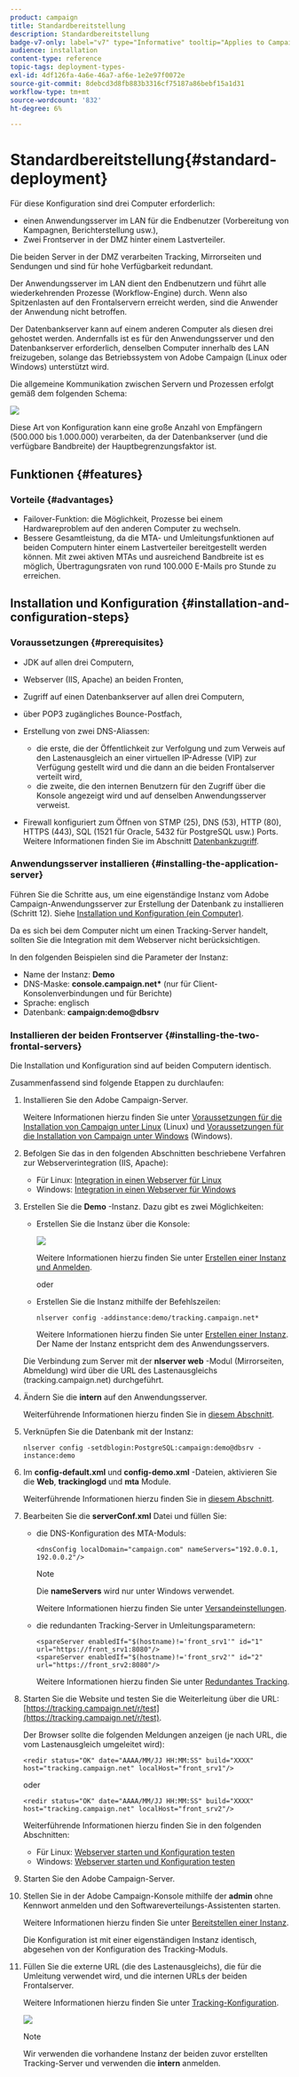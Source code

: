 ```yaml
---
product: campaign
title: Standardbereitstellung
description: Standardbereitstellung
badge-v7-only: label="v7" type="Informative" tooltip="Applies to Campaign Classic v7 only"
audience: installation
content-type: reference
topic-tags: deployment-types-
exl-id: 4df126fa-4a6e-46a7-af6e-1e2e97f0072e
source-git-commit: 8debcd3d8fb883b3316cf75187a86bebf15a1d31
workflow-type: tm+mt
source-wordcount: '832'
ht-degree: 6%

---
```


# Standardbereitstellung{#standard-deployment}



Für diese Konfiguration sind drei Computer erforderlich:

* einen Anwendungsserver im LAN für die Endbenutzer (Vorbereitung von Kampagnen, Berichterstellung usw.),
* Zwei Frontserver in der DMZ hinter einem Lastverteiler.

Die beiden Server in der DMZ verarbeiten Tracking, Mirrorseiten und Sendungen und sind für hohe Verfügbarkeit redundant.

Der Anwendungsserver im LAN dient den Endbenutzern und führt alle wiederkehrenden Prozesse (Workflow-Engine) durch. Wenn also Spitzenlasten auf den Frontalservern erreicht werden, sind die Anwender der Anwendung nicht betroffen.

Der Datenbankserver kann auf einem anderen Computer als diesen drei gehostet werden. Andernfalls ist es für den Anwendungsserver und den Datenbankserver erforderlich, denselben Computer innerhalb des LAN freizugeben, solange das Betriebssystem von Adobe Campaign (Linux oder Windows) unterstützt wird.

Die allgemeine Kommunikation zwischen Servern und Prozessen erfolgt gemäß dem folgenden Schema:

![](assets/s_001_ncs_install_standardconfig.png)

Diese Art von Konfiguration kann eine große Anzahl von Empfängern (500.000 bis 1.000.000) verarbeiten, da der Datenbankserver (und die verfügbare Bandbreite) der Hauptbegrenzungsfaktor ist.

## Funktionen {#features}

### Vorteile {#advantages}

* Failover-Funktion: die Möglichkeit, Prozesse bei einem Hardwareproblem auf den anderen Computer zu wechseln.
* Bessere Gesamtleistung, da die MTA- und Umleitungsfunktionen auf beiden Computern hinter einem Lastverteiler bereitgestellt werden können. Mit zwei aktiven MTAs und ausreichend Bandbreite ist es möglich, Übertragungsraten von rund 100.000 E-Mails pro Stunde zu erreichen.

## Installation und Konfiguration {#installation-and-configuration-steps}

### Voraussetzungen {#prerequisites}

* JDK auf allen drei Computern,
* Webserver (IIS, Apache) an beiden Fronten,
* Zugriff auf einen Datenbankserver auf allen drei Computern,
* über POP3 zugängliches Bounce-Postfach,
* Erstellung von zwei DNS-Aliassen:

   * die erste, die der Öffentlichkeit zur Verfolgung und zum Verweis auf den Lastenausgleich an einer virtuellen IP-Adresse (VIP) zur Verfügung gestellt wird und die dann an die beiden Frontalserver verteilt wird,
   * die zweite, die den internen Benutzern für den Zugriff über die Konsole angezeigt wird und auf denselben Anwendungsserver verweist.

* Firewall konfiguriert zum Öffnen von STMP (25), DNS (53), HTTP (80), HTTPS (443), SQL (1521 für Oracle, 5432 für PostgreSQL usw.) Ports. Weitere Informationen finden Sie im Abschnitt [Datenbankzugriff](../../installation/using/network-configuration.md#database-access).

### Anwendungsserver installieren {#installing-the-application-server}

Führen Sie die Schritte aus, um eine eigenständige Instanz vom Adobe Campaign-Anwendungsserver zur Erstellung der Datenbank zu installieren (Schritt 12). Siehe [Installation und Konfiguration (ein Computer)](../../installation/using/standalone-deployment.md#installing-and-configuring--single-machine-).

Da es sich bei dem Computer nicht um einen Tracking-Server handelt, sollten Sie die Integration mit dem Webserver nicht berücksichtigen.

In den folgenden Beispielen sind die Parameter der Instanz:

* Name der Instanz: **Demo**
* DNS-Maske: **console.campaign.net&#42;** (nur für Client-Konsolenverbindungen und für Berichte)
* Sprache: englisch
* Datenbank: **campaign:demo@dbsrv**

### Installieren der beiden Frontserver {#installing-the-two-frontal-servers}

Die Installation und Konfiguration sind auf beiden Computern identisch.

Zusammenfassend sind folgende Etappen zu durchlaufen:

1. Installieren Sie den Adobe Campaign-Server.

   Weitere Informationen hierzu finden Sie unter [Voraussetzungen für die Installation von Campaign unter Linux](../../installation/using/prerequisites-of-campaign-installation-in-linux.md) (Linux) und [Voraussetzungen für die Installation von Campaign unter Windows](../../installation/using/prerequisites-of-campaign-installation-in-windows.md) (Windows).

1. Befolgen Sie das in den folgenden Abschnitten beschriebene Verfahren zur Webserverintegration (IIS, Apache):

   * Für Linux: [Integration in einen Webserver für Linux](../../installation/using/integration-into-a-web-server-for-linux.md)
   * Windows: [Integration in einen Webserver für Windows](../../installation/using/integration-into-a-web-server-for-windows.md)

1. Erstellen Sie die **Demo** -Instanz. Dazu gibt es zwei Möglichkeiten:

   * Erstellen Sie die Instanz über die Konsole:

      ![](assets/install_create_new_connexion.png)

      Weitere Informationen hierzu finden Sie unter [Erstellen einer Instanz und Anmelden](../../installation/using/creating-an-instance-and-logging-on.md).

      oder

   * Erstellen Sie die Instanz mithilfe der Befehlszeilen:

      ```
      nlserver config -addinstance:demo/tracking.campaign.net*
      ```

      Weitere Informationen hierzu finden Sie unter [Erstellen einer Instanz](../../installation/using/command-lines.md#creating-an-instance).
   Der Name der Instanz entspricht dem des Anwendungsservers.

   Die Verbindung zum Server mit der **nlserver web** -Modul (Mirrorseiten, Abmeldung) wird über die URL des Lastenausgleichs (tracking.campaign.net) durchgeführt.

1. Ändern Sie die **intern** auf den Anwendungsserver.

   Weiterführende Informationen hierzu finden Sie in [diesem Abschnitt](../../installation/using/configuring-campaign-server.md#internal-identifier).

1. Verknüpfen Sie die Datenbank mit der Instanz:

   ```
   nlserver config -setdblogin:PostgreSQL:campaign:demo@dbsrv -instance:demo
   ```

1. Im **config-default.xml** und **config-demo.xml** -Dateien, aktivieren Sie die **Web**, **trackinglogd** und **mta** Module.

   Weiterführende Informationen hierzu finden Sie in [diesem Abschnitt](../../installation/using/configuring-campaign-server.md#enabling-processes).

1. Bearbeiten Sie die **serverConf.xml** Datei und füllen Sie:

   * die DNS-Konfiguration des MTA-Moduls:

      ```
      <dnsConfig localDomain="campaign.com" nameServers="192.0.0.1, 192.0.0.2"/>
      ```

      >[!NOTE]
      >
      >Die **nameServers** wird nur unter Windows verwendet.

      Weitere Informationen hierzu finden Sie unter [Versandeinstellungen](configure-delivery-settings.md).

   * die redundanten Tracking-Server in Umleitungsparametern:

      ```
      <spareServer enabledIf="$(hostname)!='front_srv1'" id="1" url="https://front_srv1:8080"/>
      <spareServer enabledIf="$(hostname)!='front_srv2'" id="2" url="https://front_srv2:8080"/>
      ```

      Weitere Informationen hierzu finden Sie unter [Redundantes Tracking](configuring-campaign-server.md#redundant-tracking).

1. Starten Sie die Website und testen Sie die Weiterleitung über die URL: [https://tracking.campaign.net/r/test](https://tracking.campaign.net/r/test).

   Der Browser sollte die folgenden Meldungen anzeigen (je nach URL, die vom Lastenausgleich umgeleitet wird):

   ```
   <redir status="OK" date="AAAA/MM/JJ HH:MM:SS" build="XXXX" host="tracking.campaign.net" localHost="front_srv1"/>
   ```

   oder

   ```
   <redir status="OK" date="AAAA/MM/JJ HH:MM:SS" build="XXXX" host="tracking.campaign.net" localHost="front_srv2"/>
   ```

   Weiterführende Informationen hierzu finden Sie in den folgenden Abschnitten:

   * Für Linux: [Webserver starten und Konfiguration testen](../../installation/using/integration-into-a-web-server-for-linux.md#launching-the-web-server-and-testing-the-configuration)
   * Windows: [Webserver starten und Konfiguration testen](../../installation/using/integration-into-a-web-server-for-windows.md#launching-the-web-server-and-testing-the-configuration)

1. Starten Sie den Adobe Campaign-Server.
1. Stellen Sie in der Adobe Campaign-Konsole mithilfe der **admin** ohne Kennwort anmelden und den Softwareverteilungs-Assistenten starten.

   Weitere Informationen hierzu finden Sie unter [Bereitstellen einer Instanz](../../installation/using/deploying-an-instance.md).

   Die Konfiguration ist mit einer eigenständigen Instanz identisch, abgesehen von der Konfiguration des Tracking-Moduls.

1. Füllen Sie die externe URL (die des Lastenausgleichs), die für die Umleitung verwendet wird, und die internen URLs der beiden Frontalserver.

   Weitere Informationen hierzu finden Sie unter [Tracking-Konfiguration](../../installation/using/deploying-an-instance.md#tracking-configuration).

   ![](assets/d_ncs_install_tracking2.png)

   >[!NOTE]
   >
   >Wir verwenden die vorhandene Instanz der beiden zuvor erstellten Tracking-Server und verwenden die **intern** anmelden.
